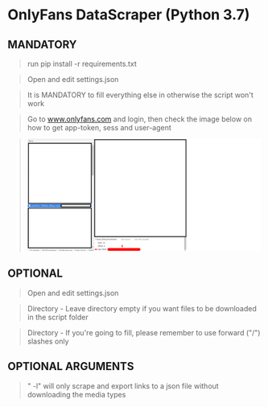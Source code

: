 OnlyFans DataScraper (Python 3.7)
=============

MANDATORY
-------------

> run pip install -r requirements.txt

> Open and edit settings.json

> It is MANDATORY to fill everything else in otherwise the script won't work

> Go to www.onlyfans.com and login, then check the image below on how to get app-token, sess and user-agent

> ![app-token](Examples/1.png)

  
OPTIONAL
-------------

> Open and edit settings.json

> Directory - Leave directory empty if you want files to be downloaded in the script folder

> Directory - If you're going to fill, please remember to use forward ("/") slashes only

OPTIONAL ARGUMENTS
-------------

> " -l" will only scrape and export links to a json file without downloading the media types
